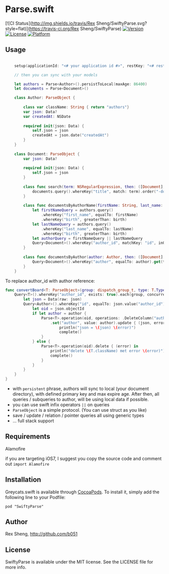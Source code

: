 # Parse.swift

[![CI Status](http://img.shields.io/travis/Rex Sheng/SwiftyParse.svg?style=flat)](https://travis-ci.org/Rex Sheng/SwiftyParse)
[![Version](https://img.shields.io/cocoapods/v/SwiftyParse.svg?style=flat)](http://cocoadocs.org/docsets/SwiftyParse)
[![License](https://img.shields.io/cocoapods/l/SwiftyParse.svg?style=flat)](http://cocoadocs.org/docsets/SwiftyParse)
[![Platform](https://img.shields.io/cocoapods/p/SwiftyParse.svg?style=flat)](http://cocoadocs.org/docsets/SwiftyParse)

## Usage

```swift

    setup(applicationId: "<# your application id #>", restKey: "<# rest key #>")

    // then you can sync with your models

    let authors = Parse<Author>().persistToLocal(maxAge: 86400)
    let documents = Parse<Document>()

    class Author: ParseObject {
  
        class var className: String { return "authors"}
        var json: Data?
        var createdAt: NSDate
        
        required init(json: Data) {
            self.json = json
            createdAt = json.date("createdAt")
        }
    }
    
    class Document: ParseObject {
        var json: Data?
       
        required init(json: Data) {
            self.json = json
        }
    
        class func search(term: NSRegularExpression, then: ([Document], NSError?) -> Void) {
            documents.query().whereKey("title", match: term).order("-downloaded").limit(50).get(then)
        }
    
        class func documentsByAuthorName(firstName: String, last_name: String, birth: Int, then: ([Document], NSError?) -> Void) {
            let firstNameQuery = authors.query()
                .whereKey("first_name", equalTo: firstName)
                .whereKey("birth", greaterThan: birth)
            let lastNameQuery = authors.query()
                .whereKey("last_name", equalTo: lastName)
                .whereKey("birth", greaterThan: birth)
            let authorQuery = firstNameQuery || lastNameQuery
            Query<Document>().whereKey("author_id", matchKey: "id", inQuery: authorQuery).get(then)
        }
        
        class func documentsByAuthor(author: Author, then: ([Document], NSError?) -> Void) {
            Query<Document>().whereKey("author", equalTo: author).get(then)
        }
    }
```

To replace author_id with author reference:
```swift
func convertBoard<T: ParseObject>(group: dispatch_group_t, type: T.Type) {
	Query<T>().whereKey("author_id", exists: true).each(group, concurrent: 4) { (json, complete) in
		let json = Data(raw: json)
		Query<Author>().whereKey("id", equalTo: json.value("author_id").string!).first { (author, error) in
			let oid = json.objectId
			if let author = author {
				Parse<T>.operation(oid, operations: .DeleteColumn("author_id"))
					.set("author", value: author).update { (json, error) in
						println("json = \(json) \(error)")
						complete()
				}
			} else {
				Parse<T>.operation(oid).delete { (error) in
					println("delete \(T.className) met error \(error)")
					complete()
				}
			}
		}
	}
}
```

* with `persistent` phrase, authors will sync to local (your document directory), with defined primary key and max expire age. After then, all queries / subqueries to author, will be using local data if possible.
* you can use swift infix operators `||` on queries
* `ParseObject` is a simple protocol. (You can use struct as you like)
* save / update / relation / pointer queries all using generic types
* ... full stack support

## Requirements

Alamofire

if you are targeting iOS7, I suggest you copy the source code and comment out `import Alamofire`

## Installation

Greycats.swift is available through [CocoaPods](http://cocoapods.org). To install
it, simply add the following line to your Podfile:

    pod "SwiftyParse"

## Author

Rex Sheng, http://github.com/b051

## License

SwiftyParse is available under the MIT license. See the LICENSE file for more info.

